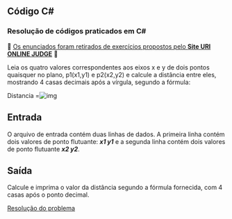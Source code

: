 ## 								Código C#

 ### Resolução de códigos praticados em C#

:rotating_light: [Os enunciados foram retirados de exercícios propostos pelo **Site URI ONLINE JUDGE**](https://www.urionlinejudge.com.br/judge/pt/problems/index/1) :rotating_light:

Leia os quatro valores correspondentes aos eixos x e y de dois pontos quaisquer no plano, p1(x1,y1) e p2(x2,y2) e calcule a distância entre eles, mostrando 4 casas decimais após a vírgula, segundo a fórmula:

Distancia =![img](https://resources.urionlinejudge.com.br/gallery/images/problems/UOJ_1015.png)

## Entrada

O arquivo de entrada contém duas linhas de dados. A primeira linha contém dois valores de ponto flutuante: ***x1 y1*** e a segunda linha contém dois valores de ponto flutuante ***x2 y2***.

## Saída

Calcule e imprima o valor da distância segundo a fórmula fornecida, com 4 casas após o ponto decimal.

[Resolução do problema](https://github.com/pliniopereira10/resolucao-desafios-C_Sharp/blob/main/1.EstruturaSequencial/DistanciaEntreDoisPontos/Program.cs) 

